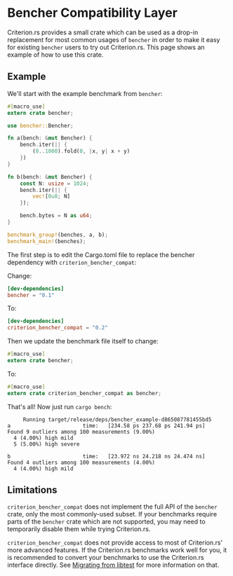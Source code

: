 # Bencher Compatibility Layer

Criterion.rs provides a small crate which can be used as a drop-in replacement for most common
usages of `bencher` in order to make it easy for existing `bencher` users to try out Criterion.rs.
This page shows an example of how to use this crate.

## Example

We'll start with the example benchmark from `bencher`:

```rust
#[macro_use]
extern crate bencher;

use bencher::Bencher;

fn a(bench: &mut Bencher) {
    bench.iter(|| {
        (0..1000).fold(0, |x, y| x + y)
    })
}

fn b(bench: &mut Bencher) {
    const N: usize = 1024;
    bench.iter(|| {
        vec![0u8; N]
    });

    bench.bytes = N as u64;
}

benchmark_group!(benches, a, b);
benchmark_main!(benches);
```

The first step is to edit the Cargo.toml file to replace the bencher dependency with 
`criterion_bencher_compat`:

Change: 

```toml
[dev-dependencies]
bencher = "0.1"
```

To:

```toml
[dev-dependencies]
criterion_bencher_compat = "0.2"
```

Then we update the benchmark file itself to change:

```rust
#[macro_use]
extern crate bencher;
```

To:

```rust
#[macro_use]
extern crate criterion_bencher_compat as bencher;
```

That's all! Now just run `cargo bench`:

```text
     Running target/release/deps/bencher_example-d865087781455bd5
a                       time:   [234.58 ps 237.68 ps 241.94 ps]
Found 9 outliers among 100 measurements (9.00%)
  4 (4.00%) high mild
  5 (5.00%) high severe

b                       time:   [23.972 ns 24.218 ns 24.474 ns]
Found 4 outliers among 100 measurements (4.00%)
  4 (4.00%) high mild
```

## Limitations

`criterion_bencher_compat` does not implement the full API of the `bencher` crate, only the most
commonly-used subset. If your benchmarks require parts of the `bencher` crate which are not 
supported, you may need to temporarily disable them while trying Criterion.rs.

`criterion_bencher_compat` does not provide access to most of Criterion.rs' more advanced features.
If the Criterion.rs benchmarks work well for you, it is recommended to convert your benchmarks to
use the Criterion.rs interface directly. See [Migrating from libtest](./migrating_from_libtest.md)
for more information on that.
